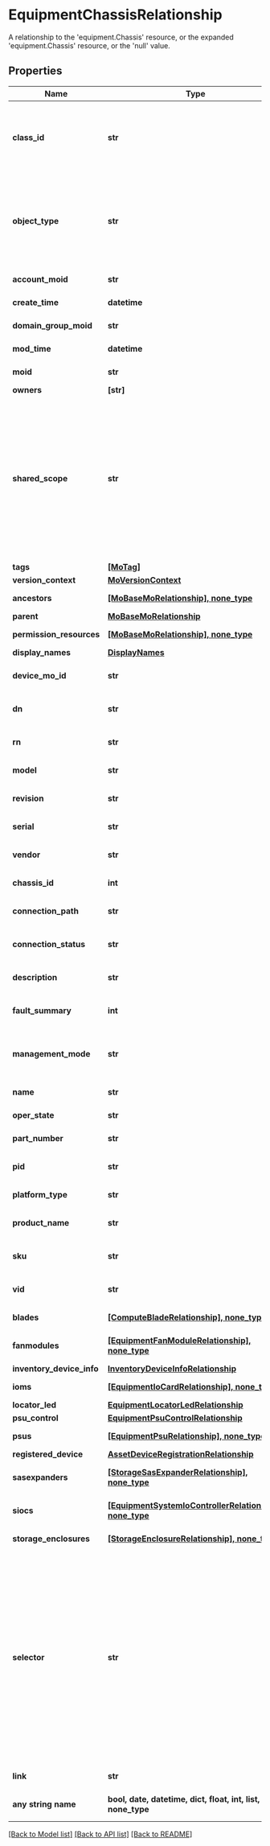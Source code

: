 # EquipmentChassisRelationship

A relationship to the 'equipment.Chassis' resource, or the expanded 'equipment.Chassis' resource, or the 'null' value.
## Properties
Name | Type | Description | Notes
------------ | ------------- | ------------- | -------------
**class_id** | **str** | The concrete type of this complex type. Its value must be the same as the &#39;objectType&#39; property. The OpenAPI document references this property as a discriminator value. | [readonly] 
**object_type** | **str** | The fully-qualified type of this managed object, i.e. the class name. This property is optional. The ObjectType is implied from the URL path. If specified, the value of objectType must match the class name specified in the URL path. | [readonly] defaults to nulltype.Null
**account_moid** | **str** | The Account ID for this managed object. | [optional] [readonly] 
**create_time** | **datetime** | The time when this managed object was created. | [optional] [readonly] 
**domain_group_moid** | **str** | The DomainGroup ID for this managed object. | [optional] [readonly] 
**mod_time** | **datetime** | The time when this managed object was last modified. | [optional] [readonly] 
**moid** | **str** | The unique identifier of this Managed Object instance. | [optional] 
**owners** | **[str]** |  | [optional] 
**shared_scope** | **str** | Intersight provides pre-built workflows, tasks and policies to end users through global catalogs. Objects that are made available through global catalogs are said to have a &#39;shared&#39; ownership. Shared objects are either made globally available to all end users or restricted to end users based on their license entitlement. Users can use this property to differentiate the scope (global or a specific license tier) to which a shared MO belongs. | [optional] [readonly] 
**tags** | [**[MoTag]**](MoTag.md) |  | [optional] 
**version_context** | [**MoVersionContext**](MoVersionContext.md) |  | [optional] 
**ancestors** | [**[MoBaseMoRelationship], none_type**](MoBaseMoRelationship.md) | An array of relationships to moBaseMo resources. | [optional] [readonly] 
**parent** | [**MoBaseMoRelationship**](MoBaseMoRelationship.md) |  | [optional] 
**permission_resources** | [**[MoBaseMoRelationship], none_type**](MoBaseMoRelationship.md) | An array of relationships to moBaseMo resources. | [optional] [readonly] 
**display_names** | [**DisplayNames**](DisplayNames.md) |  | [optional] 
**device_mo_id** | **str** | The database identifier of the registered device of an object. | [optional] [readonly] 
**dn** | **str** | The Distinguished Name unambiguously identifies an object in the system. | [optional] [readonly] 
**rn** | **str** | The Relative Name uniquely identifies an object within a given context. | [optional] [readonly] 
**model** | **str** | This field identifies the model of the given component. | [optional] [readonly] 
**revision** | **str** | This field identifies the revision of the given component. | [optional] [readonly] 
**serial** | **str** | This field identifies the serial of the given component. | [optional] [readonly] 
**vendor** | **str** | This field identifies the vendor of the given component. | [optional] [readonly] 
**chassis_id** | **int** | The assigned identifier for a chassis. | [optional] [readonly] 
**connection_path** | **str** | This field identifies the connectivity path for the chassis enclosure. | [optional] [readonly] 
**connection_status** | **str** | This field identifies the connectivity status for the chassis enclosure. | [optional] [readonly] 
**description** | **str** | This field is to provide description for chassis model. | [optional] [readonly] 
**fault_summary** | **int** | This field summarizes the faults on the chassis enclosure. | [optional] 
**management_mode** | **str** | The management mode of the blade server chassis. | [optional] [readonly]  if omitted the server will use the default value of "IntersightStandalone"
**name** | **str** | This field identifies the name for the chassis enclosure. | [optional] [readonly] 
**oper_state** | **str** | This field identifies the Chassis Operational State. | [optional] [readonly] 
**part_number** | **str** | Part Number identifier for the chassis enclosure. | [optional] [readonly] 
**pid** | **str** | This field identifies the Product ID for the chassis enclosure. | [optional] [readonly] 
**platform_type** | **str** | The platform type that the chassis is a part of. | [optional] 
**product_name** | **str** | This field identifies the Product Name for the chassis enclosure. | [optional] [readonly] 
**sku** | **str** | This field identifies the Stock Keeping Unit for the chassis enclosure. | [optional] [readonly] 
**vid** | **str** | This field identifies the Vendor ID for the chassis enclosure. | [optional] [readonly] 
**blades** | [**[ComputeBladeRelationship], none_type**](ComputeBladeRelationship.md) | An array of relationships to computeBlade resources. | [optional] [readonly] 
**fanmodules** | [**[EquipmentFanModuleRelationship], none_type**](EquipmentFanModuleRelationship.md) | An array of relationships to equipmentFanModule resources. | [optional] [readonly] 
**inventory_device_info** | [**InventoryDeviceInfoRelationship**](InventoryDeviceInfoRelationship.md) |  | [optional] 
**ioms** | [**[EquipmentIoCardRelationship], none_type**](EquipmentIoCardRelationship.md) | An array of relationships to equipmentIoCard resources. | [optional] [readonly] 
**locator_led** | [**EquipmentLocatorLedRelationship**](EquipmentLocatorLedRelationship.md) |  | [optional] 
**psu_control** | [**EquipmentPsuControlRelationship**](EquipmentPsuControlRelationship.md) |  | [optional] 
**psus** | [**[EquipmentPsuRelationship], none_type**](EquipmentPsuRelationship.md) | An array of relationships to equipmentPsu resources. | [optional] [readonly] 
**registered_device** | [**AssetDeviceRegistrationRelationship**](AssetDeviceRegistrationRelationship.md) |  | [optional] 
**sasexpanders** | [**[StorageSasExpanderRelationship], none_type**](StorageSasExpanderRelationship.md) | An array of relationships to storageSasExpander resources. | [optional] [readonly] 
**siocs** | [**[EquipmentSystemIoControllerRelationship], none_type**](EquipmentSystemIoControllerRelationship.md) | An array of relationships to equipmentSystemIoController resources. | [optional] [readonly] 
**storage_enclosures** | [**[StorageEnclosureRelationship], none_type**](StorageEnclosureRelationship.md) | An array of relationships to storageEnclosure resources. | [optional] [readonly] 
**selector** | **str** | An OData $filter expression which describes the REST resource to be referenced. This field may be set instead of &#39;moid&#39; by clients. 1. If &#39;moid&#39; is set this field is ignored. 1. If &#39;selector&#39; is set and &#39;moid&#39; is empty/absent from the request, Intersight determines the Moid of the resource matching the filter expression and populates it in the MoRef that is part of the object instance being inserted/updated to fulfill the REST request. An error is returned if the filter matches zero or more than one REST resource. An example filter string is: Serial eq &#39;3AA8B7T11&#39;. | [optional] [readonly] 
**link** | **str** | A URL to an instance of the &#39;mo.MoRef&#39; class. | [optional] 
**any string name** | **bool, date, datetime, dict, float, int, list, str, none_type** | any string name can be used but the value must be the correct type | [optional]

[[Back to Model list]](../README.md#documentation-for-models) [[Back to API list]](../README.md#documentation-for-api-endpoints) [[Back to README]](../README.md)


